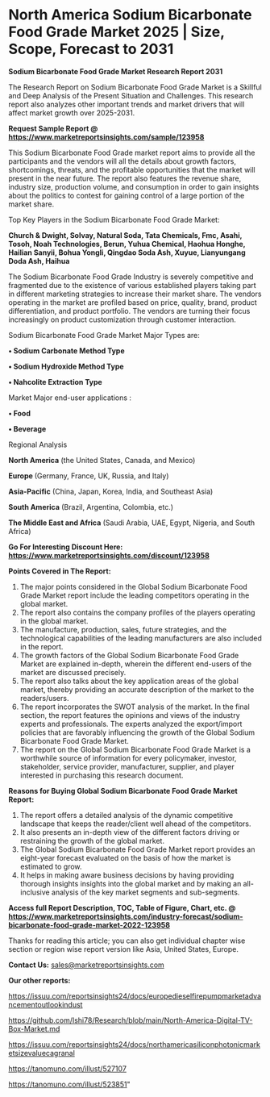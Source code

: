 # North America Sodium Bicarbonate Food Grade Market 2025 | Size, Scope, Forecast to 2031

<strong>Sodium Bicarbonate Food Grade Market Research Report 2031</strong>

The Research Report on Sodium Bicarbonate Food Grade Market is a Skillful and Deep Analysis of the Present Situation and Challenges. This research report also analyzes other important trends and market drivers that will affect market growth over 2025-2031.

<strong>Request Sample Report @ <a href=https://www.marketreportsinsights.com/sample/123958>https://www.marketreportsinsights.com/sample/123958</a></strong>

This Sodium Bicarbonate Food Grade market report aims to provide all the participants and the vendors will all the details about growth factors, shortcomings, threats, and the profitable opportunities that the market will present in the near future. The report also features the revenue share, industry size, production volume, and consumption in order to gain insights about the politics to contest for gaining control of a large portion of the market share.

Top Key Players in the Sodium Bicarbonate Food Grade Market:

<strong>Church & Dwight, Solvay, Natural Soda, Tata Chemicals, Fmc, Asahi, Tosoh, Noah Technologies, Berun, Yuhua Chemical, Haohua Honghe, Hailian Sanyii, Bohua Yongli, Qingdao Soda Ash, Xuyue, Lianyungang Doda Ash, Haihua</strong>

The Sodium Bicarbonate Food Grade Industry is severely competitive and fragmented due to the existence of various established players taking part in different marketing strategies to increase their market share. The vendors operating in the market are profiled based on price, quality, brand, product differentiation, and product portfolio. The vendors are turning their focus increasingly on product customization through customer interaction.

Sodium Bicarbonate Food Grade Market Major Types are:

<strong>• Sodium Carbonate Method Type

• Sodium Hydroxide Method Type

• Nahcolite Extraction Type</strong>

Market Major end-user applications :

<strong>• Food

• Beverage</strong>

Regional Analysis

</u><strong><b>North America</b></strong> (the United States, Canada, and Mexico)

<strong><b>Europe </b></strong>(Germany, France, UK, Russia, and Italy)

<strong><b>Asia-Pacific</b></strong> (China, Japan, Korea, India, and Southeast Asia)

<strong><b>South America</b></strong> (Brazil, Argentina, Colombia, etc.)

<strong><b>The Middle East and Africa</b></strong> (Saudi Arabia, UAE, Egypt, Nigeria, and South Africa)

<strong>Go For Interesting Discount Here: <a href=https://www.marketreportsinsights.com/discount/123958>https://www.marketreportsinsights.com/discount/123958</a></strong>

<strong>Points Covered in The Report:</strong>
<ol>
  <li>The major points considered in the Global Sodium Bicarbonate Food Grade Market report include the leading competitors operating in the global market.</li>
  <li>The report also contains the company profiles of the players operating in the global market.</li>
  <li>The manufacture, production, sales, future strategies, and the technological capabilities of the leading manufacturers are also included in the report.</li>
  <li>The growth factors of the Global Sodium Bicarbonate Food Grade Market are explained in-depth, wherein the different end-users of the market are discussed precisely.</li>
  <li>The report also talks about the key application areas of the global market, thereby providing an accurate description of the market to the readers/users.</li>
  <li>The report incorporates the SWOT analysis of the market. In the final section, the report features the opinions and views of the industry experts and professionals. The experts analyzed the export/import policies that are favorably influencing the growth of the Global Sodium Bicarbonate Food Grade Market.</li>
  <li>The report on the Global Sodium Bicarbonate Food Grade Market is a worthwhile source of information for every policymaker, investor, stakeholder, service provider, manufacturer, supplier, and player interested in purchasing this research document.</li>
</ol>
<strong>Reasons for Buying Global Sodium Bicarbonate Food Grade Market Report:</strong>

<ol>
  <li>The report offers a detailed analysis of the dynamic competitive landscape that keeps the reader/client well ahead of the competitors.</li>
  <li>It also presents an in-depth view of the different factors driving or restraining the growth of the global market.</li>
  <li>The Global Sodium Bicarbonate Food Grade Market report provides an eight-year forecast evaluated on the basis of how the market is estimated to grow.</li>
  <li>It helps in making aware business decisions by having providing thorough insights insights into the global market and by making an all-inclusive analysis of the key market segments and sub-segments.</li>
</ol>
<strong>Access full Report Description, TOC, Table of Figure, Chart, etc. @ <a href=https://www.marketreportsinsights.com/industry-forecast/sodium-bicarbonate-food-grade-market-2022-123958>https://www.marketreportsinsights.com/industry-forecast/sodium-bicarbonate-food-grade-market-2022-123958</a></strong>


Thanks for reading this article; you can also get individual chapter wise section or region wise report version like Asia, United States, Europe.

<strong>Contact Us:</strong>
sales@marketreportsinsights.com

<strong>Our other reports:</strong>

<a href=https://issuu.com/reportsinsights24/docs/europedieselfirepumpmarketadvancementoutlookindust>https://issuu.com/reportsinsights24/docs/europedieselfirepumpmarketadvancementoutlookindust</a>

<a href=https://github.com/Ishi78/Research/blob/main/North-America-Digital-TV-Box-Market.md>https://github.com/Ishi78/Research/blob/main/North-America-Digital-TV-Box-Market.md</a>

<a href=https://issuu.com/reportsinsights24/docs/northamericasiliconphotonicmarketsizevaluecagranal>https://issuu.com/reportsinsights24/docs/northamericasiliconphotonicmarketsizevaluecagranal</a>

<a href=https://tanomuno.com/illust/527107>https://tanomuno.com/illust/527107</a>

<a href=https://tanomuno.com/illust/523851>https://tanomuno.com/illust/523851</a>"
